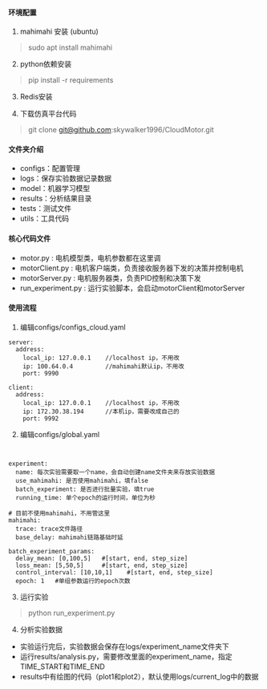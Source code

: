 #### 环境配置

1. mahimahi 安装 (ubuntu)

> sudo apt install mahimahi

2. python依赖安装

> pip install -r requirements 

3. Redis安装 

4. 下载仿真平台代码

> git clone git@github.com:skywalker1996/CloudMotor.git


#### 文件夹介绍

* configs：配置管理
* logs：保存实验数据记录数据
* model：机器学习模型
* results：分析结果目录
* tests：测试文件
* utils：工具代码

#### 核心代码文件

* motor.py : 电机模型类，电机参数都在这里调
* motorClient.py : 电机客户端类，负责接收服务器下发的决策并控制电机
* motorServer.py : 电机服务器类，负责PID控制和决策下发
* run_experiment.py : 运行实验脚本，会启动motorClient和motorServer

#### 使用流程

1. 编辑configs/configs_cloud.yaml

```
server:
  address:   
    local_ip: 127.0.0.1    //localhost ip，不用改
    ip: 100.64.0.4         //mahimahi默认ip，不用改
    port: 9990

client:
  address:
    local_ip: 127.0.0.1    //localhost ip，不用改
    ip: 172.30.38.194      //本机ip，需要改成自己的
    port: 9992
```

2. 编辑configs/global.yaml
```


experiment:
  name: 每次实验需要取一个name，会自动创建name文件夹来存放实验数据           
  use_mahimahi: 是否使用mahimahi，填false
  batch_experiment: 是否进行批量实验，填true
  running_time: 单个epoch的运行时间，单位为秒

# 目前不使用mahimahi，不用管这里
mahimahi:
  trace: trace文件路径
  base_delay: mahimahi链路基础时延

batch_experiment_params:
  delay_mean: [0,100,5]   #[start, end, step_size]
  loss_mean: [5,50,5]     #[start, end, step_size]
  control_interval: [10,10,1]    #[start, end, step_size]
  epoch: 1   #单组参数运行的epoch次数

```

3. 运行实验
> python run_experiment.py

4. 分析实验数据
* 实验运行完后，实验数据会保存在logs/experiment_name文件夹下
* 运行results/analysis.py，需要修改里面的experiment_name，指定TIME_START和TIME_END
* results中有绘图的代码（plot1和plot2），默认使用logs/current_log中的数据








